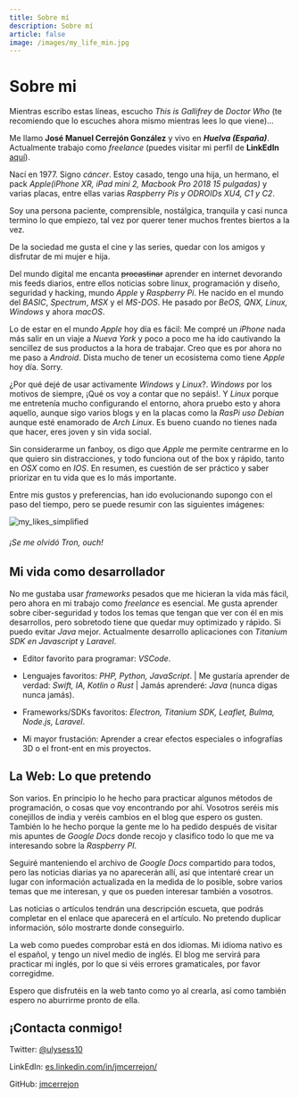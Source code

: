 ```yaml
---
title: Sobre mí
description: Sobre mí
article: false
image: /images/my_life_min.jpg
---
```


# Sobre mi

Mientras escribo estas l&iacute;neas, escucho _This is Gallifrey_ de _Doctor Who_ (te recomiendo que lo escuches ahora mismo mientras lees lo que viene)...

Me llamo **Jos&eacute; Manuel Cerrej&oacute;n Gonz&aacute;lez** y vivo en **_Huelva (Espa&ntilde;a)_**. Actualmente trabajo como _freelance_ (puedes visitar mi perfil de **LinkEdIn** [aqu&iacute;](https://es.linkedin.com/in/jmcerrejon/)).

Nac&iacute; en 1977. Signo _c&aacute;ncer_. Estoy casado, tengo una hija, un hermano, el pack _Apple(iPhone XR, iPad mini 2, Macbook Pro 2018 15 pulgadas)_ y varias placas, entre ellas varias _Raspberry Pis y ODROIDs XU4, C1 y C2_.

Soy una persona paciente, comprensible, nost&aacute;lgica, tranquila y casi nunca termino lo que empiezo, tal vez por querer tener muchos frentes biertos a la vez.

De la sociedad me gusta el cine y las series, quedar con los amigos y disfrutar de mi mujer e hija.

Del mundo digital me encanta ~~procastinar~~ aprender en internet devorando mis feeds diarios, entre ellos noticias sobre linux, programaci&oacute;n y dise&ntilde;o, seguridad y hacking, mundo _Apple_ y _Raspberry Pi_. He nacido en el mundo del _BASIC_, _Spectrum_, _MSX_ y el _MS-DOS_. He pasado por _BeOS, QNX, Linux, Windows_ y ahora _macOS_.

Lo de estar en el mundo _Apple_ hoy d&iacute;a es f&aacute;cil: Me compr&eacute; un _iPhone_ nada m&aacute;s salir en un viaje a _Nueva York_ y poco a poco me ha ido cautivando la sencillez de sus productos a la hora de trabajar. Creo que es por ahora no me paso a _Android_. Dista mucho de tener un ecosistema como tiene _Apple_ hoy d&iacute;a. Sorry.

&iquest;Por qu&eacute; dej&eacute; de usar activamente _Windows_ y _Linux_?. _Windows_ por los motivos de siempre, ¡Qu&eacute; os voy a contar que no sep&aacute;is!. Y _Linux_ porque me entreten&iacute;a mucho configurando el entorno, ahora pruebo esto y ahora aquello, aunque sigo varios blogs y en la placas como la _RasPi uso Debian_ aunque est&eacute; enamorado de _Arch Linux_. Es bueno cuando no tienes nada que hacer, eres joven y sin vida social.

Sin considerarme un fanboy, os digo que _Apple_ me permite centrarme en lo que quiero sin distracciones, y todo funciona out of the box y r&aacute;pido, tanto en _OSX_ como en _IOS_. En resumen, es cuesti&oacute;n de ser pr&aacute;ctico y saber priorizar en tu vida que es lo m&aacute;s importante.

Entre mis gustos y preferencias, han ido evolucionando supongo con el paso del tiempo, pero se puede resumir con las siguientes im&aacute;genes:

![my_likes_simplified](/images/my_life_min.jpg)

###### &iexcl;Se me olvid&oacute; Tron, ouch!

## Mi vida como desarrollador

No me gustaba usar _frameworks_ pesados que me hicieran la vida m&aacute;s f&aacute;cil, pero ahora en mi trabajo como _freelance_ es esencial. Me gusta aprender sobre ciber-seguridad y todos los temas que tengan que ver con &eacute;l en mis desarrollos, pero sobretodo tiene que quedar muy optimizado y r&aacute;pido. Si puedo evitar _Java_ mejor. Actualmente desarrollo aplicaciones con _Titanium SDK en Javascript_ y _Laravel_.

-   Editor favorito para programar: _VSCode_.

-   Lenguajes favoritos: _PHP, Python, JavaScript_. | Me gustar&iacute;a aprender de verdad: _Swift, IA, Kotlin o Rust_ | Jam&aacute;s aprender&eacute;: _Java_ (nunca digas nunca jam&aacute;s).

-   Frameworks/SDKs favoritos: _Electron, Titanium SDK, Leaflet, Bulma, Node.js, Laravel_.

-   Mi mayor frustaci&oacute;n: Aprender a crear efectos especiales o infograf&iacute;as 3D o el front-ent en mis proyectos.

## La Web: Lo que pretendo

Son varios. En principio lo he hecho para practicar algunos m&eacute;todos de programaci&oacute;n, o cosas que voy encontrando por ah&iacute;. Vosotros ser&eacute;is mis conejillos de india y ver&eacute;is cambios en el blog que espero os gusten. Tambi&eacute;n lo he hecho porque la gente me lo ha pedido despu&eacute;s de visitar mis apuntes de _Google Docs_ donde recojo y clasifico todo lo que me va interesando sobre la _Raspberry PI_.

Seguir&eacute; manteniendo el archivo de _Google Docs_ compartido para todos, pero las noticias diarias ya no aparecer&aacute;n all&iacute;, as&iacute; que intentar&eacute; crear un lugar con informaci&oacute;n actualizada en la medida de lo posible, sobre varios temas que me interesan, y que os pueden interesar tambi&eacute;n a vosotros.

Las noticias o art&iacute;culos tendr&aacute;n una descripci&oacute;n escueta, que podr&aacute;s completar en el enlace que aparecer&aacute; en el art&iacute;culo. No pretendo duplicar informaci&oacute;n, s&oacute;lo mostrarte donde conseguirlo.

La web como puedes comprobar est&aacute; en dos idiomas. Mi idioma nativo es el espa&ntilde;ol, y tengo un nivel medio de ingl&eacute;s. El blog me servir&aacute; para practicar mi ingl&eacute;s, por lo que si v&eacute;is errores gramaticales, por favor corregidme.

Espero que disfrut&eacute;is en la web tanto como yo al crearla, as&iacute; como tambi&eacute;n espero no aburrirme pronto de ella.

## ¡Contacta conmigo!

Twitter: [@ulysess10](https://twitter.com/ulysess10)

LinkEdIn: [es.linkedin.com/in/jmcerrejon/](https://es.linkedin.com/in/jmcerrejon/)

GitHub: [jmcerrejon](https://github.com/jmcerrejon)
